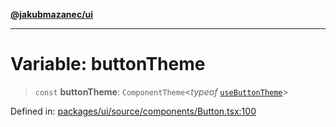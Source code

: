 [**@jakubmazanec/ui**](../README.md)

---

# Variable: buttonTheme

> `const` **buttonTheme**: `ComponentTheme`\<_typeof_
> [`useButtonTheme`](../functions/useButtonTheme.md)\>

Defined in:
[packages/ui/source/components/Button.tsx:100](https://github.com/jakubmazanec/tools/blob/90a5050fae768000bb00b2044438762c3c8c0f98/packages/ui/source/components/Button.tsx#L100)
